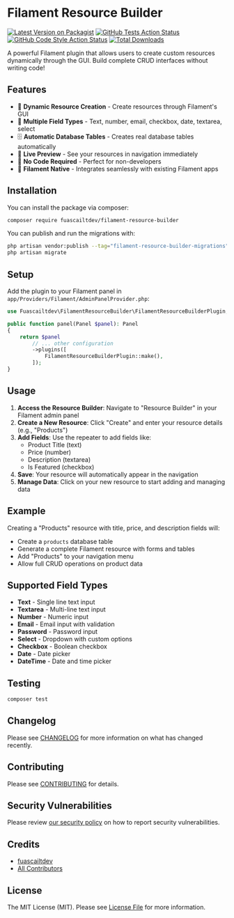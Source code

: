 # Filament Resource Builder

[![Latest Version on Packagist](https://img.shields.io/packagist/v/fuascailtdev/filament-resource-builder.svg?style=flat-square)](https://packagist.org/packages/fuascailtdev/filament-resource-builder)
[![GitHub Tests Action Status](https://img.shields.io/github/actions/workflow/status/fuascailtdev/filament-resource-builder/run-tests.yml?branch=main&label=tests&style=flat-square)](https://github.com/fuascailtdev/filament-resource-builder/actions?query=workflow%3Arun-tests+branch%3Amain)
[![GitHub Code Style Action Status](https://img.shields.io/github/actions/workflow/status/fuascailtdev/filament-resource-builder/fix-php-code-style-issues.yml?branch=main&label=code%20style&style=flat-square)](https://github.com/fuascailtdev/filament-resource-builder/actions?query=workflow%3A"Fix+PHP+code+styling"+branch%3Amain)
[![Total Downloads](https://img.shields.io/packagist/dt/fuascailtdev/filament-resource-builder.svg?style=flat-square)](https://packagist.org/packages/fuascailtdev/filament-resource-builder)

A powerful Filament plugin that allows users to create custom resources dynamically through the GUI. Build complete CRUD interfaces without writing code!

## Features

- 🚀 **Dynamic Resource Creation** - Create resources through Filament's GUI
- 📝 **Multiple Field Types** - Text, number, email, checkbox, date, textarea, select
- 🗄️ **Automatic Database Tables** - Creates real database tables automatically
- 🔄 **Live Preview** - See your resources in navigation immediately
- 🎯 **No Code Required** - Perfect for non-developers
- 🧩 **Filament Native** - Integrates seamlessly with existing Filament apps

## Installation

You can install the package via composer:

```bash
composer require fuascailtdev/filament-resource-builder
```

You can publish and run the migrations with:

```bash
php artisan vendor:publish --tag="filament-resource-builder-migrations"
php artisan migrate
```

## Setup

Add the plugin to your Filament panel in `app/Providers/Filament/AdminPanelProvider.php`:

```php
use Fuascailtdev\FilamentResourceBuilder\FilamentResourceBuilderPlugin;

public function panel(Panel $panel): Panel
{
    return $panel
        // ... other configuration
        ->plugins([
            FilamentResourceBuilderPlugin::make(),
        ]);
}
```

## Usage

1. **Access the Resource Builder**: Navigate to "Resource Builder" in your Filament admin panel
2. **Create a New Resource**: Click "Create" and enter your resource details (e.g., "Products")
3. **Add Fields**: Use the repeater to add fields like:
   - Product Title (text)
   - Price (number)
   - Description (textarea)
   - Is Featured (checkbox)
4. **Save**: Your resource will automatically appear in the navigation
5. **Manage Data**: Click on your new resource to start adding and managing data

## Example

Creating a "Products" resource with title, price, and description fields will:
- Create a `products` database table
- Generate a complete Filament resource with forms and tables
- Add "Products" to your navigation menu
- Allow full CRUD operations on product data

## Supported Field Types

- **Text** - Single line text input
- **Textarea** - Multi-line text input
- **Number** - Numeric input
- **Email** - Email input with validation
- **Password** - Password input
- **Select** - Dropdown with custom options
- **Checkbox** - Boolean checkbox
- **Date** - Date picker
- **DateTime** - Date and time picker

## Testing

```bash
composer test
```

## Changelog

Please see [CHANGELOG](CHANGELOG.md) for more information on what has changed recently.

## Contributing

Please see [CONTRIBUTING](.github/CONTRIBUTING.md) for details.

## Security Vulnerabilities

Please review [our security policy](../../security/policy) on how to report security vulnerabilities.

## Credits

- [fuascailtdev](https://github.com/fuascailtdev)
- [All Contributors](../../contributors)

## License

The MIT License (MIT). Please see [License File](LICENSE.md) for more information.